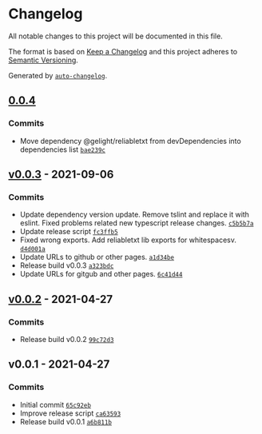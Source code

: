 # Changelog

All notable changes to this project will be documented in this file.

The format is based on [Keep a Changelog](https://keepachangelog.com/en/1.0.0/)
and this project adheres to [Semantic Versioning](https://semver.org/spec/v2.0.0.html).

Generated by [`auto-changelog`](https://github.com/CookPete/auto-changelog).

## [0.0.4](https://github.com/GELight/whitespacesv/compare/v0.0.3...0.0.4)

### Commits

- Move dependency @gelight/reliabletxt from devDependencies into dependencies list [`bae239c`](https://github.com/GELight/whitespacesv/commit/bae239cc7f4635280d9ce6b8d4d263c285bbae48)

## [v0.0.3](https://github.com/GELight/whitespacesv/compare/v0.0.2...v0.0.3) - 2021-09-06

### Commits

- Update dependency version update. Remove tslint and replace it with eslint. Fixed problems related new typescript release changes. [`c5b5b7a`](https://github.com/GELight/whitespacesv/commit/c5b5b7a19ea0c40731993217e3b4f455cce17218)
- Update release script [`fc3ffb5`](https://github.com/GELight/whitespacesv/commit/fc3ffb58b7723523d72ab6c08fff90975d84afc5)
- Fixed wrong exports. Add reliabletxt lib exports for whitespacesv. [`d4d001a`](https://github.com/GELight/whitespacesv/commit/d4d001ae0d05e6a7a39b255483a7cc034384aa4e)
- Update URLs to github or other pages. [`a1d34be`](https://github.com/GELight/whitespacesv/commit/a1d34be84e8e44e50e66ef72c408d0e048514e39)
- Release build v0.0.3 [`a323bdc`](https://github.com/GELight/whitespacesv/commit/a323bdcb424c090a9f5aaccbbd2fb1934d1b4456)
- Update URLs for gitgub and other pages. [`6c41d44`](https://github.com/GELight/whitespacesv/commit/6c41d4458f5eee2c66855964a792d502a8801995)

## [v0.0.2](https://github.com/GELight/whitespacesv/compare/v0.0.1...v0.0.2) - 2021-04-27

### Commits

- Release build v0.0.2 [`99c72d3`](https://github.com/GELight/whitespacesv/commit/99c72d320226c377a6a6fca541da811d7b09d107)

## v0.0.1 - 2021-04-27

### Commits

- Initial commit [`65c92eb`](https://github.com/GELight/whitespacesv/commit/65c92eb73b5fc69977cd841fa939b4f5f73bb8c7)
- Improve release script [`ca63593`](https://github.com/GELight/whitespacesv/commit/ca635935a101d622274e9a73b8cc6dd54507eb2f)
- Release build v0.0.1 [`a6b811b`](https://github.com/GELight/whitespacesv/commit/a6b811bc00ff9615ac176b4824ec518321af52cd)
